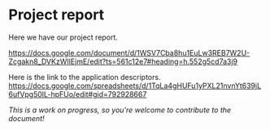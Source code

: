 # Project report

Here we have our project report.

https://docs.google.com/document/d/1WSV7Cba8hu1EuLw3REB7W2U-Zcgakn8_DVKzWIlEjmE/edit?ts=561c12e7#heading=h.552g5cd7a3j9

Here is the link to the application descriptors.
https://docs.google.com/spreadsheets/d/1TqLa4gHUFu1yPXL21nvnYt639jL6ufVpg50lL-hpFUo/edit#gid=792928667

*This is a work on progress, so you're welcome to contribute to the document!*
